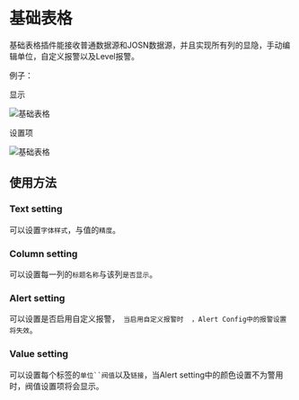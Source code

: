 # 基础表格

基础表格插件能接收普通数据源和JOSN数据源，并且实现所有列的显隐，手动编辑单位，自定义报警以及Level报警。

例子：

显示

![基础表格](public/plugins/oge_basic_table/img/screenshot-table.png)

设置项

![基础表格](public/plugins/oge_basic_table/img/screenshot-table-options.png)


## 使用方法


### Text setting

可以设置`字体样式`，与值的`精度`。


### Column setting

可以设置每一列的`标题名称`与该列`是否显示`。


### Alert setting

可以设置是否启用自定义报警，` 当启用自定义报警时  ，Alert Config中的报警设置将失效`。


### Value setting

可以设置每个标签的`单位``阀值`以及`链接`，当Alert setting中的颜色设置不为警用时，阀值设置项将会显示。
